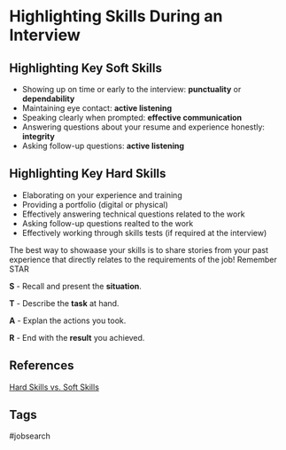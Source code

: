 # Highlighting Skills During an Interview

## Highlighting Key Soft Skills
* Showing up on time or early to the interview: **punctuality** or **dependability**
* Maintaining eye contact: **active listening**
* Speaking clearly when prompted: **effective communication**
* Answering questions about your resume and experience honestly: **integrity**
* Asking follow-up questions: **active listening**

## Highlighting Key Hard Skills
* Elaborating on your experience and training
* Providing a portfolio (digital or physical)
* Effectively answering technical questions related to the work
* Asking follow-up questions realted to the work
* Effectively working through skills tests (if required at the interview)

The best way to showaase your skills is to share stories from your past experience that directly relates to the requirements of the job! Remember STAR  

**S** - Recall and present the **situation**.  

**T** - Describe the **task** at hand.  

**A** - Explan the actions you took.  

**R** - End with the **result** you achieved.  

## References
[Hard Skills vs. Soft Skills](https://www.indeed.com/career-advice/resumes-cover-letters/hard-skills-vs-soft-skills)

## Tags
#jobsearch
